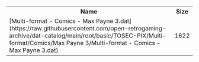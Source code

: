 <table>
<tr><th>Name</th><th>Size</th></tr>
<tr><td>
[Multi-format - Comics - Max Payne 3.dat](https://raw.githubusercontent.com/open-retrogaming-archive/dat-catalog/main/root/basic/TOSEC-PIX/Multi-format/Comics/Max Payne 3/Multi-format - Comics - Max Payne 3.dat)
</td><td>1622</td></tr>
</table>
